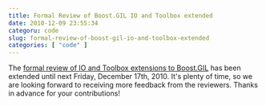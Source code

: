 ```yaml
---
title: Formal Review of Boost.GIL IO and Toolbox extended
date: 2010-12-09 23:55:34
categoru: code
slug: formal-review-of-boost-gil-io-and-toolbox-extended
categories: [ "code" ]
---
```


The [formal review of IO and Toolbox extensions to Boost.GIL](/?p=2117) has been extended until next Friday, December 17th, 2010. It's plenty of time, so we are looking forward to receiving more feedback from the reviewers. Thanks in advance for your contributions!
